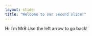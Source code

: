 ```yaml
---
layout: slide
title: "Welcome to our second slide!"
---
```

Hi I´m MrB
Use the left arrow to go back!